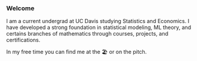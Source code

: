 ### Welcome

I am a current undergrad at UC Davis studying Statistics and Economics. I have developed a strong foundation in statistical modeling, ML theory, and certains branches of mathematics through courses, projects, and certifications. 

In my free time you can find me at the 🏖 or on the pitch. 

<!--
**ssunsonic/ssunsonic** is a ✨ _special_ ✨ repository because its `README.md` (this file) appears on your GitHub profile.

Here are some ideas to get you started:

- 🔭 I’m currently working on ...
- 🌱 I’m currently learning ...
- 👯 I’m looking to collaborate on ...
- 🤔 I’m looking for help with ...
- 💬 Ask me about ...
- 📫 How to reach me: ...
- 😄 Pronouns: ...
- ⚡ Fun fact: ...
-->
